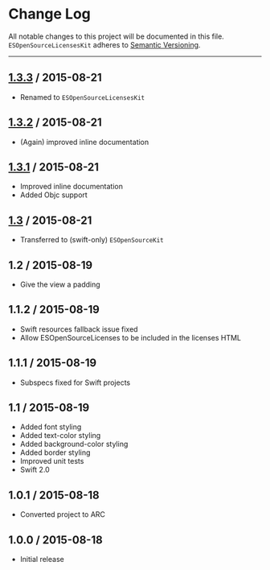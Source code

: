 # Change Log
All notable changes to this project will be documented in this file. `ESOpenSourceLicensesKit` adheres to [Semantic Versioning](http://semver.org/).

---

## [1.3.3](https://github.com/e-sites/ESOpenSourceLicensesKit/releases/tag/1.3.2) / 2015-08-21
- Renamed to `ESOpenSourceLicensesKit`

## [1.3.2](https://github.com/e-sites/ESOpenSourceLicensesKit/releases/tag/1.3.2) / 2015-08-21
- (Again) improved inline documentation

## [1.3.1](https://github.com/e-sites/ESOpenSourceLicensesKit/releases/tag/1.3.1) / 2015-08-21
- Improved inline documentation
- Added Objc support

## [1.3](https://github.com/e-sites/ESOpenSourceLicensesKit/releases/tag/1.3) / 2015-08-21
- Transferred to (swift-only) `ESOpenSourceKit`

## 1.2 / 2015-08-19
- Give the view a padding

## 1.1.2 / 2015-08-19
- Swift resources fallback issue fixed
- Allow ESOpenSourceLicenses to be included in the licenses HTML

## 1.1.1 / 2015-08-19
- Subspecs fixed for Swift projects

## 1.1 / 2015-08-19
- Added font styling
- Added text-color styling
- Added background-color styling
- Added border styling
- Improved unit tests
- Swift 2.0

## 1.0.1 / 2015-08-18
- Converted project to ARC

## 1.0.0 / 2015-08-18
- Initial release